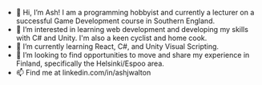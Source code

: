 - 👋 Hi, I’m Ash! I am a programming hobbyist and currently a lecturer on a successful Game Development course in Southern England.
- 👀 I’m interested in learning web development and developing my skills with C# and Unity. I'm also a keen cyclist and home cook.
- 🌱 I’m currently learning React, C#, and Unity Visual Scripting.
- 💞️ I’m looking to find opportunities to move and share my experience in Finland, specifically the Helsinki/Espoo area.
- 📫 Find me at linkedin.com/in/ashjwalton

<!---
ashthebash/ashthebash is a ✨ special ✨ repository because its `README.md` (this file) appears on your GitHub profile.
You can click the Preview link to take a look at your changes.
--->
